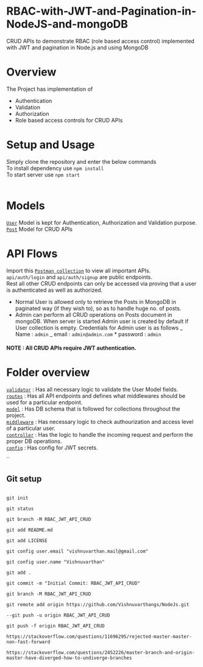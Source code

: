 # RBAC-with-JWT-and-Pagination-in-NodeJS-and-mongoDB

CRUD APIs to demonstrate RBAC (role based access control) implemented with JWT and pagination in Node.js and using MongoDB

# Overview

The Project has implementation of

- Authentication
- Validation
- Authorization
- Role based access controls for CRUD APIs

# Setup and Usage

Simply clone the repository and enter the below commands <br/>
To install dependency use `npm install` <br/>
To start server use `npm start`<br/>
<br/>

# Models

[`User`](https://github.com/xidddekate/CRUD-APIs-in-NodeJS/blob/main/models/user.js) Model is kept for Authentication, Authorization and Validation purpose.<br/>
[`Post`](https://github.com/xidddekate/CRUD-APIs-in-NodeJS/blob/main/models/posts.js) Model for CRUD APIs

# API Flows

Import this [`Postman collection`](https://github.com/xidddekate/CRUD-APIs-in-NodeJS/blob/main/AttainU.postman_collection.json) to view all important APIs.<br/>
`api/auth/login` and `api/auth/signup` are public endpoints.<br/>
Rest all other CRUD endpoints can only be accessed via proving that a user is authenticated as well as authorized.

- Normal User is allowed only to retrieve the Posts in MongoDB in paginated way (if they wish to), so as to handle huge no. of posts.
- Admin can perform all CRUD operations on Posts document in mongoDB.
  When server is started Admin user is created by default if User collection is empty. Credentials for Admin user is as follows
  _ Name : `admin`
  _ email : `admin@admin.com` \* password : `admin`

#### NOTE : All CRUD APIs require JWT authentication.

# Folder overview

[`validator`](https://github.com/xidddekate/CRUD-APIs-in-NodeJS/tree/main/validator) : Has all necessary logic to validate the User Model fields.<br/>
[`routes`](https://github.com/xidddekate/CRUD-APIs-in-NodeJS/tree/main/routes) : Has all API endpoints and defines what middlewares should be used for a particular endpoint.<br/>
[`model`](https://github.com/xidddekate/CRUD-APIs-in-NodeJS/tree/main/models) : Has DB schema that is followed for collections throughout the project.<br/>
[`middleware`](https://github.com/xidddekate/CRUD-APIs-in-NodeJS/tree/main/middleware) : Has necessary logic to check authourization and access level of a particular user.<br/>
[`controller`](https://github.com/xidddekate/CRUD-APIs-in-NodeJS/tree/main/controllers) : Has the logic to handle the incoming request and perform the proper DB operations.<br/>
[`config`](https://github.com/xidddekate/CRUD-APIs-in-NodeJS/tree/main/config) : Has config for JWT secrets.

``

## Git setup

```

git init

git status

git branch -M RBAC_JWT_API_CRUD

git add README.md

git add LICENSE

git config user.email "vishnuvarthan.mail@gmail.com"

git config user.name "Vishnuvarthan"

git add .

git commit -m "Initial Commit: RBAC_JWT_API_CRUD"

git branch -M RBAC_JWT_API_CRUD

git remote add origin https://github.com/Vishnuvarthangs/NodeJs.git

--git push -u origin RBAC_JWT_API_CRUD

git push -f origin RBAC_JWT_API_CRUD

https://stackoverflow.com/questions/11696295/rejected-master-master-non-fast-forward

https://stackoverflow.com/questions/2452226/master-branch-and-origin-master-have-diverged-how-to-undiverge-branches

```
